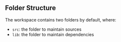 ## Folder Structure

The workspace contains two folders by default, where:

- `src`: the folder to maintain sources
- `lib`: the folder to maintain dependencies
